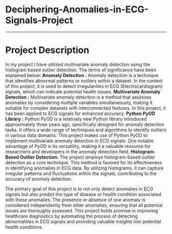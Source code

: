 # Deciphering-Anomalies-in-ECG-Signals-Project
________________________________________________________________________________________________________________________________________________________________
# Project Description
In my project I have utilized multivariate anomaly detection using the histogram based outlier detection. The terms of significance have been explained below:
**Anomaly Detection :** Anomaly detection is a technique that identifies abnormal patterns or outliers within a dataset. In the context of this project, it is used to detect irregularities in ECG (Electrocardiogram) signals, which can indicate potential health issues.
**Multivariate Anomaly Detection :** Multivariate anomaly detection is a method that assesses anomalies by considering multiple variables simultaneously, making it suitable for complex datasets with interconnected features. In this project, it has been applied to ECG signals for enhanced accuracy.
**Python PyOD Library :** Python PyOD is a relatively new Python library introduced approximately three years ago, specifically designed for anomaly detection tasks. It offers a wide range of techniques and algorithms to identify outliers in various data domains.
This project makes use of Python PyOD to implement multivariate anomaly detection in ECG signals. One notable advantage of PyOD is its versatility, making it a valuable resource for researchers and developers in the anomaly detection field.
**Histogram-Based Outlier Detection:** The project employs histogram-based outlier detection as a core technique. This method is favored for its effectiveness in identifying anomalies in ECG data. By utilizing histograms, it can capture irregular patterns and fluctuations within the signals, contributing to the accuracy of anomaly detection.

The primary goal of this project is to not only detect anomalies in ECG signals but also predict the type of disease or health condition associated with these anomalies. The presence or absence of one anomaly is considered independently from other anomalies, ensuring that all potential issues are thoroughly assessed. This project holds promise in improving healthcare diagnostics by automating the process of detecting abnormalities in ECG signals and providing valuable insights into potential health conditions.


 
